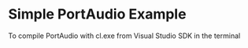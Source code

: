 # Simple PortAudio Example

To compile PortAudio with cl.exe from Visual Studio SDK in the terminal
